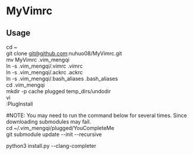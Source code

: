 # MyVimrc

## Usage
cd ~  
git clone git@github.com:nuhuo08/MyVimrc.git  
mv MyVimrc .vim_mengqi  
ln -s .vim_mengqi/.vimrc .vimrc  
ln -s .vim_mengqi/.ackrc .ackrc  
ln -s .vim_mengqi/.bash_aliases .bash_aliases  
cd .vim_mengqi  
mkdir -p cache plugged temp_dirs/undodir  
vi  
:PlugInstall  

#NOTE: You may need to run the command below for several times. Since downloading submodules may fail.  
cd ~/.vim_mengqi/plugged/YouCompleteMe  
git submodule update --init --recursive  

python3 install.py --clang-completer  
